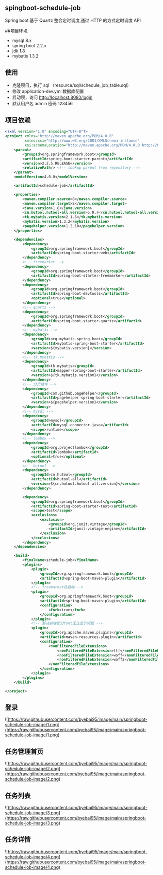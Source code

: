 ## spingboot-schedule-job

Spring boot 基于 Quartz 整合定时调度,通过 HTTP 的方式定时调度 API

##项目环境
* mysql 8.x
* spring boot 2.2.x
* jdk 1.8
* mybatis 1.3.2

## 使用
+  克隆项目，执行 sql （resource/sql/schedule_job_table.sql）
+  修改 application-dev.yml 数据库配置
+  启动项，访问 [http://localhost:8080/login](http://localhost:8080/login) 
+  默认用户名 admin 密码 123456

## 项目依赖
```xml
<?xml version="1.0" encoding="UTF-8"?>
<project xmlns="http://maven.apache.org/POM/4.0.0"
         xmlns:xsi="http://www.w3.org/2001/XMLSchema-instance"
         xsi:schemaLocation="http://maven.apache.org/POM/4.0.0 http://maven.apache.org/xsd/maven-4.0.0.xsd">
    <parent>
        <groupId>org.springframework.boot</groupId>
        <artifactId>spring-boot-starter-parent</artifactId>
        <version>2.2.5.RELEASE</version>
        <relativePath/> <!-- lookup parent from repository -->
    </parent>
    <modelVersion>4.0.0</modelVersion>

    <artifactId>schedule-job</artifactId>

    <properties>
        <maven.compiler.source>8</maven.compiler.source>
        <maven.compiler.target>8</maven.compiler.target>
        <java.version>1.8</java.version>
        <cn.hutool.hutool-all.version>5.0.7</cn.hutool.hutool-all.version>
        <tk.mybatis.version>2.1.5</tk.mybatis.version>
        <mybatis.version>1.3.2</mybatis.version>
        <pagehelper.version>1.2.10</pagehelper.version>
    </properties>

    <dependencies>
        <dependency>
            <groupId>org.springframework.boot</groupId>
            <artifactId>spring-boot-starter-web</artifactId>
        </dependency>
        <!-- freemarker -->
        <dependency>
            <groupId>org.springframework.boot</groupId>
            <artifactId>spring-boot-starter-freemarker</artifactId>
        </dependency>
        <dependency>
            <groupId>org.springframework.boot</groupId>
            <artifactId>spring-boot-devtools</artifactId>
            <optional>true</optional>
        </dependency>
        <!-- quartz -->
        <dependency>
            <groupId>org.springframework.boot</groupId>
            <artifactId>spring-boot-starter-quartz</artifactId>
        </dependency>
        <!-- mybatis -->
        <dependency>
            <groupId>org.mybatis.spring.boot</groupId>
            <artifactId>mybatis-spring-boot-starter</artifactId>
            <version>${mybatis.version}</version>
        </dependency>
        <!-- tk.mybatis -->
        <dependency>
            <groupId>tk.mybatis</groupId>
            <artifactId>mapper-spring-boot-starter</artifactId>
            <version>${tk.mybatis.version}</version>
        </dependency>
        <!-- 分页插件 -->
        <dependency>
            <groupId>com.github.pagehelper</groupId>
            <artifactId>pagehelper-spring-boot-starter</artifactId>
            <version>${pagehelper.version}</version>
        </dependency>
        <!-- mysql -->
        <dependency>
            <groupId>mysql</groupId>
            <artifactId>mysql-connector-java</artifactId>
            <scope>runtime</scope>
        </dependency>
        <!-- lombok -->
        <dependency>
            <groupId>org.projectlombok</groupId>
            <artifactId>lombok</artifactId>
            <optional>true</optional>
        </dependency>
        <!-- hutool -->
        <dependency>
            <groupId>cn.hutool</groupId>
            <artifactId>hutool-all</artifactId>
            <version>${cn.hutool.hutool-all.version}</version>
        </dependency>

        <dependency>
            <groupId>org.springframework.boot</groupId>
            <artifactId>spring-boot-starter-test</artifactId>
            <scope>test</scope>
            <exclusions>
                <exclusion>
                    <groupId>org.junit.vintage</groupId>
                    <artifactId>junit-vintage-engine</artifactId>
                </exclusion>
            </exclusions>
        </dependency>
    </dependencies>

    <build>
        <finalName>schedule-job</finalName>
        <plugins>
            <plugin>
                <groupId>org.springframework.boot</groupId>
                <artifactId>spring-boot-maven-plugin</artifactId>
            </plugin>
            <!-- freemarker热启动 -->
            <plugin>
                <groupId>org.springframework.boot</groupId>
                <artifactId>spring-boot-maven-plugin</artifactId>
                <configuration>
                    <fork>true</fork>
                </configuration>
            </plugin>
            <!-- 解决前端部分font无法显示问题 -->
            <plugin>
                <groupId>org.apache.maven.plugins</groupId>
                <artifactId>maven-resources-plugin</artifactId>
                <configuration>
                    <nonFilteredFileExtensions>
                        <nonFilteredFileExtension>ttf</nonFilteredFileExtension>
                        <nonFilteredFileExtension>woff</nonFilteredFileExtension>
                        <nonFilteredFileExtension>woff2</nonFilteredFileExtension>
                    </nonFilteredFileExtensions>
                </configuration>
            </plugin>
        </plugins>
    </build>

</project>
```
## 登录
![https://raw.githubusercontent.com/byebai95/image/main/springboot-schedule-job-image/1.png](https://raw.githubusercontent.com/byebai95/image/main/springboot-schedule-job-image/1.png)
## 任务管理首页
![https://raw.githubusercontent.com/byebai95/image/main/springboot-schedule-job-image/2.png](https://raw.githubusercontent.com/byebai95/image/main/springboot-schedule-job-image/2.png)
## 任务列表
![https://raw.githubusercontent.com/byebai95/image/main/springboot-schedule-job-image/3.png](https://raw.githubusercontent.com/byebai95/image/main/springboot-schedule-job-image/3.png)
## 任务详情
![https://raw.githubusercontent.com/byebai95/image/main/springboot-schedule-job-image/4.png](https://raw.githubusercontent.com/byebai95/image/main/springboot-schedule-job-image/4.png)
